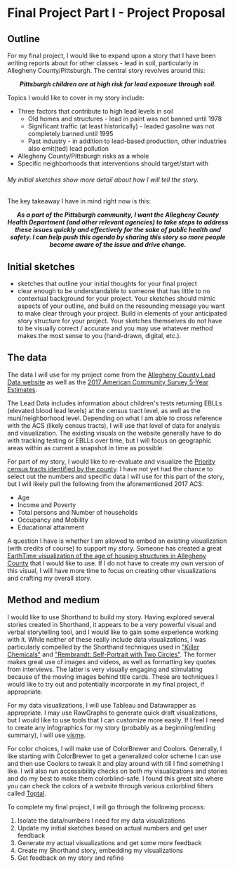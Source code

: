 # Final Project Part I - Project Proposal
## Outline
For my final project, I would like to expand upon a story that I have been writing reports about for other classes - lead in soil, particularly in Allegheny County/Pittsburgh. The central story revolves around this:

<p align="center">
<b> <i> Pittsburgh children are at high risk for lead exposure through soil.
   </i> </b>  </p>

Topics I would like to cover in my story include:
* Three factors that contribute to high lead levels in soil
    * Old homes and structures - lead in paint was not banned until 1978
    * Significant traffic (at least historically) - leaded gasoline was not completely banned until 1995
    * Past industry - in addition to lead-based production, other industries also emit(ted) lead pollution
* Allegheny County/Pittsburgh risks as a whole
* Specific neighborhoods that interventions should target/start with

###### My initial sketches show more detail about how I will tell the story.

The key takeaway I have in mind right now is this:

<p align="center">
<b> <i> As a part of the Pittsburgh community, I want the Allegheny County Health Department (and other relevant agencies) to take steps to address these issues quickly and effectively for the sake of public health and safety. I can help push this agenda by sharing this story so more people become aware of the issue and drive change.
  </i> </b>  </p>

## Initial sketches
* sketches that outline your initial thoughts for your final project
* clear enough to be understandable to someone that has little to no contextual background for your project.  Your sketches should mimic aspects of your outline, and build on the resounding message you want to make clear through your project.  Build in elements of your anticipated story structure for your project.  Your sketches themselves do not have to be visually correct / accurate and you may use whatever method makes the most sense to you (hand-drawn, digital, etc.). 

## The data
The data I will use for my project come from the [Allegheny County Lead Data website](https://www.alleghenycounty.us/Health-Department/Programs/Special-Initiatives/Lead/Lead-in-Allegheny-County.aspx) as well as the [2017 American Community Survey 5-Year Estimates](https://data.census.gov/cedsci/table?q=american%20community%20survey&g=0500000US42003&table=S0101&tid=ACSST5Y2017.S0101&lastDisplayedRow=41&hidePreview=false).

The Lead Data includes information about children's tests returning EBLLs (elevated blood lead levels) at the census tract level, as well as the muni/neighborhood level. Depending on what I am able to cross reference with the ACS (likely census tracts), I will use that level of data for analysis and visualization. The existing visuals on the website generally have to do with tracking testing or EBLLs over time, but I will focus on geographic areas within as current a snapshot in time as possible.

For part of my story, I would like to re-evaluate and visualize the [Priority census tracts identified by the county](https://www.alleghenycounty.us/uploadedFiles/Allegheny_Home/Health_Department/Programs/Special_Initiatives/Lead/Priority-Areas-Description-by-Census-Tract.pdf). I have not yet had the chance to select out the numbers and specific data I will use for this part of the story, but I will likely pull the following from the aforementioned 2017 ACS:
   * Age
   * Income and Poverty
   * Total persons and Number of households
   * Occupancy and Mobility
   * Educational attainment

A question I have is whether I am allowed to embed an existing visualization (with credits of course) to support my story. Someone has created a great [EarthTime visualization of the age of housing structures in Allegheny County](https://earthtime.org/explore#waypoints=1rCiksJv4aXi1usI0_9zdl4v5vuOfiHgMRidiDPt1WfE.1073081657) that I would like to use. If I do not have to create my own version of this visual, I will have more time to focus on creating other visualizations and crafting my overall story.

## Method and medium
I would like to use Shorthand to build my story. Having explored several stories created in Shorthand, it appears to be a very powerful visual and verbal storytelling tool, and I would like to gain some experience working with it. While neither of these really include data visualizations, I was particularly compelled by the Shorthand techniques used in ["Killer Chemicals"](https://interactives.stuff.co.nz/2017/09/killer-chemicals/) and ["Rembrandt: Self-Portrait with Two Circles"](https://www.english-heritage.org.uk/visit/places/kenwood/history-stories-kenwood/rembrandt-self-portrait/). The former makes great use of images and videos, as well as formatting key quotes from interviews. The latter is very visually engaging and stimulating because of the moving images behind title cards. These are techniques I would like to try out and potentially incorporate in my final project, if appropriate.

For my data visualizations, I will use Tableau and Datawrapper as appropriate. I may use RawGraphs to generate quick draft visualizations, but I would like to use tools that I can customize more easily. If I feel I need to create any infographics for my story (probably as a beginning/ending summary), I will use [visme](https://www.visme.co/make-infographics/?vc=infographics&utm_term=tools%20for%20infographics&utm_campaign=Campaign+%232+Visme+Ads&utm_medium=ppc&utm_source=adwords&hsa_kw=tools%20for%20infographics&hsa_src=g&hsa_tgt=kwd-301067231238&hsa_acc=2405880186&hsa_ver=3&hsa_ad=352917602365&hsa_cam=123505013&hsa_grp=71136869956&hsa_net=adwords&hsa_mt=b&gclid=CjwKCAiA_MPuBRB5EiwAHTTvMQoXR7ztee4S34xmRfqxDcj6KfrsIkq5Re_HTCsAGABhl8L9n9d-KRoCcogQAvD_BwE). 

For color choices, I will make use of ColorBrewer and Coolors. Generally, I like starting with ColorBrewer to get a generalized color scheme I can use and then use Coolors to tweak it and play around with till I find something I like. I will also run accessibility checks on both my visualizations and stories and do my best to make them colorblind-safe. I found this great site where you can check the colors of a website through various colorblind filters called [Toptal](https://www.toptal.com/designers/colorfilter/).

To complete my final project, I will go through the following process:
1. Isolate the data/numbers I need for my data visualizations
2. Update my initial sketches based on actual numbers and get user feedback
3. Generate my actual visualizations and get some more feedback
4. Create my Shorthand story, embedding my visualizations
5. Get feedback on my story and refine
